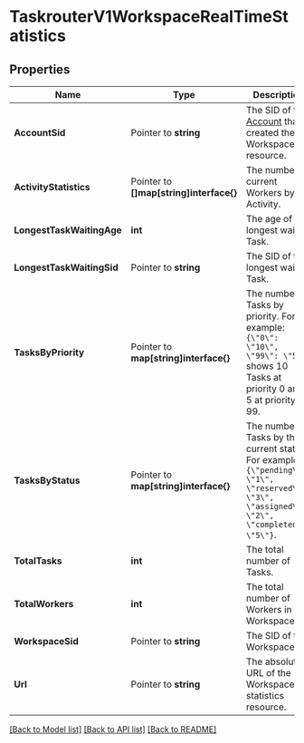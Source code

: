 # TaskrouterV1WorkspaceRealTimeStatistics

## Properties

Name | Type | Description | Notes
------------ | ------------- | ------------- | -------------
**AccountSid** | Pointer to **string** | The SID of the [Account](https://www.twilio.com/docs/iam/api/account) that created the Workspace resource. |
**ActivityStatistics** | Pointer to **[]map[string]interface{}** | The number of current Workers by Activity. |
**LongestTaskWaitingAge** | **int** | The age of the longest waiting Task. |[optional] [default to 0]
**LongestTaskWaitingSid** | Pointer to **string** | The SID of the longest waiting Task. |
**TasksByPriority** | Pointer to **map[string]interface{}** | The number of Tasks by priority. For example: `{\"0\": \"10\", \"99\": \"5\"}` shows 10 Tasks at priority 0 and 5 at priority 99. |
**TasksByStatus** | Pointer to **map[string]interface{}** | The number of Tasks by their current status. For example: `{\"pending\": \"1\", \"reserved\": \"3\", \"assigned\": \"2\", \"completed\": \"5\"}`. |
**TotalTasks** | **int** | The total number of Tasks. |[optional] [default to 0]
**TotalWorkers** | **int** | The total number of Workers in the Workspace. |[optional] [default to 0]
**WorkspaceSid** | Pointer to **string** | The SID of the Workspace. |
**Url** | Pointer to **string** | The absolute URL of the Workspace statistics resource. |

[[Back to Model list]](../README.md#documentation-for-models) [[Back to API list]](../README.md#documentation-for-api-endpoints) [[Back to README]](../README.md)


